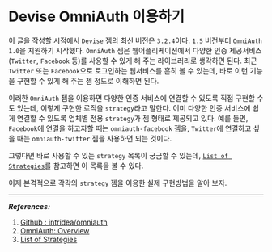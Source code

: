 # Devise OmniAuth 이용하기

이 글을 작성할 시점에서 `Devise` 젬의 최신 버전은 `3.2.4`이다.
`1.5` 버전부터 `OmniAuth 1.0`을 지원하기 시작했다. `OmniAuth` 젬은 웹어플리케이션에서 다양한 인증 제공서비스(`Twitter`, `Facebook` 등)를 사용할 수 있게 해 주는 라이브러리로 생각하면 된다. 최근 `Twitter` 또는 `Facebook`으로 로그인하는 웹서비스를 흔히 볼 수 있는데, 바로 이런 기능을 구현할 수 있게 해 주는 젬 정도로 이해하면 된다.

이러한 `OmniAuth` 젬을 이용하면 다양한 인증 서비스에 연결할 수 있도록 직접 구현할 수도 있는데, 이렇게 구현한 로직을 `strategy`라고 말한다. 이미 다양한 인증 서비스에 쉽게 연결할 수 있도록 업체별 전용 `strategy`가 젬 형태로 제공되고 있다. 예를 들면, `Facebook`에 연결을 하고자할 때는 `omniauth-facebook` 젬을, `Twitter`에 연결하고 싶을 때는 `omniauth-twitter` 젬을 사용하면 되는 것이다.

그렇다면 바로 사용할 수 있는 `strategy` 목록이 궁금할 수 있는데,  [`List of Strategies`](https://github.com/intridea/omniauth/wiki/List-of-Strategies)를 참고하면 이 목록을 볼 수 있다.

이제 본격적으로 각각의 `strategy` 젬을 이용한 실제 구현방법을 알아 보자.

---

_**References:**_

1. [Github : intridea/omniauth](https://github.com/intridea/omniauth)
2. [OmniAuth: Overview](https://github.com/plataformatec/devise/wiki/OmniAuth:-Overview)
3. [List of Strategies](https://github.com/intridea/omniauth/wiki/List-of-Strategies)
